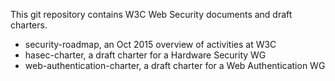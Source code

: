 This git repository contains W3C Web Security documents and draft charters. 

* security-roadmap, an Oct 2015 overview of activities at W3C
* hasec-charter, a draft charter for a Hardware Security WG
* web-authentication-charter, a draft charter for a Web Authentication WG